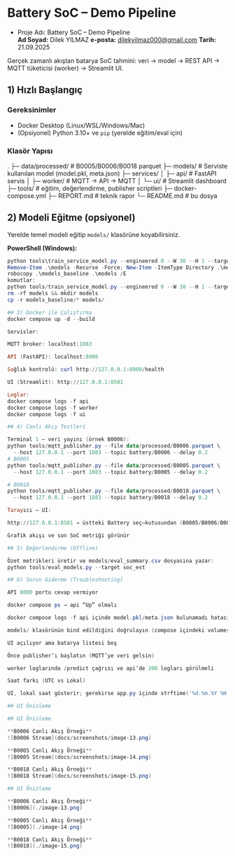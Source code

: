 # Battery SoC – Demo Pipeline
- Proje Adı: Battery SoC – Demo Pipeline  
    **Ad Soyad:** Dilek YILMAZ
    **e-posta:** dilekyilmaz000@gmail.com
    **Tarih:** 21.09.2025

Gerçek zamanlı akıştan batarya SoC tahmini: veri → model → REST API → MQTT tüketicisi (worker) → Streamlit UI.

## 1) Hızlı Başlangıç

### Gereksinimler
- Docker Desktop (Linux/WSL/Windows/Mac)
- (Opsiyonel) Python 3.10+ ve `pip` (yerelde eğitim/eval için)

### Klasör Yapısı
.
├─ data/processed/ # B0005/B0006/B0018 parquet
├─ models/ # Serviste kullanılan model (model.pkl, meta.json)
├─ services/
│ ├─ api/ # FastAPI servis
│ ├─ worker/ # MQTT -> API -> MQTT
│ └─ ui/ # Streamlit dashboard
├─ tools/ # eğitim, değerlendirme, publisher scriptleri
├─ docker-compose.yml
├─ REPORT.md # teknik rapor
└─ README.md # bu dosya

## 2) Modeli Eğitme (opsiyonel)

Yerelde temel modeli eğitip `models/` klasörüne koyabilirsiniz.

**PowerShell (Windows):**
```powershell
python tools\train_service_model.py --engineered 0 --W 30 --H 1 --target soc_est --est hgb --outdir models_baseline
Remove-Item .\models -Recurse -Force; New-Item -ItemType Directory .\models | Out-Null
robocopy .\models_baseline .\models /E
komutlar:
python tools/train_service_model.py --engineered 0 --W 30 --H 1 --target soc_est --est hgb --outdir models_baseline
rm -rf models && mkdir models
cp -r models_baseline/* models/

## 3) Docker ile Çalıştırma
docker compose up -d --build

Servisler:

MQTT broker: localhost:1883

API (FastAPI): localhost:8000

Sağlık kontrolü: curl http://127.0.0.1:8000/health

UI (Streamlit): http://127.0.0.1:8501

Loglar:
docker compose logs -f api
docker compose logs -f worker
docker compose logs -f ui

## 4) Canlı Akış Testleri

Terminal 1 – veri yayını (örnek B0006):
python tools/mqtt_publisher.py --file data/processed/B0006.parquet \
  --host 127.0.0.1 --port 1883 --topic battery/B0006 --delay 0.2
# B0005
python tools/mqtt_publisher.py --file data/processed/B0005.parquet \
  --host 127.0.0.1 --port 1883 --topic battery/B0005 --delay 0.2

# B0018
python tools/mqtt_publisher.py --file data/processed/B0018.parquet \
  --host 127.0.0.1 --port 1883 --topic battery/B0018 --delay 0.2

Tarayıcı – UI:

http://127.0.0.1:8501 → üstteki Battery seç–kutusundan (B0005/B0006/B0018) seç

Grafik akışı ve son SoC metriği görünür

## 5) Değerlendirme (Offline)

Özet metrikleri üretir ve models/eval_summary.csv dosyasına yazar:
python tools/eval_models.py --target soc_est

## 6) Sorun Giderme (Troubleshooting)

API 8000 portu cevap vermiyor

docker compose ps → api “Up” olmalı

docker compose logs -f api içinde model.pkl/meta.json bulunamadı hatasına bakın

models/ klasörünün bind edildiğini doğrulayın (compose içindeki volumes)

UI açılıyor ama batarya listesi boş

Önce publisher’ı başlatın (MQTT’ye veri gelsin)

worker loglarında /predict çağrısı ve api’de 200 logları görülmeli

Saat farkı (UTC vs Lokal)

UI, lokal saat gösterir; gerekirse app.py içinde strftime('%d.%m.%Y %H:%M:%S') ile sabitleyin

## UI Önizleme

## UI Önizleme

**B0006 Canlı Akış Örneği**  
![B0006 Stream](docs/screenshots/image-13.png)

**B0005 Canlı Akış Örneği**  
![B0005 Stream](docs/screenshots/image-14.png)

**B0018 Canlı Akış Örneği**  
![B0018 Stream](docs/screenshots/image-15.png)

## UI Önizleme

**B0006 Canlı Akış Örneği**  
![B0006](./image-13.png)

**B0005 Canlı Akış Örneği**  
![B0005](./image-14.png)

**B0018 Canlı Akış Örneği**  
![B0018](./image-15.png)
